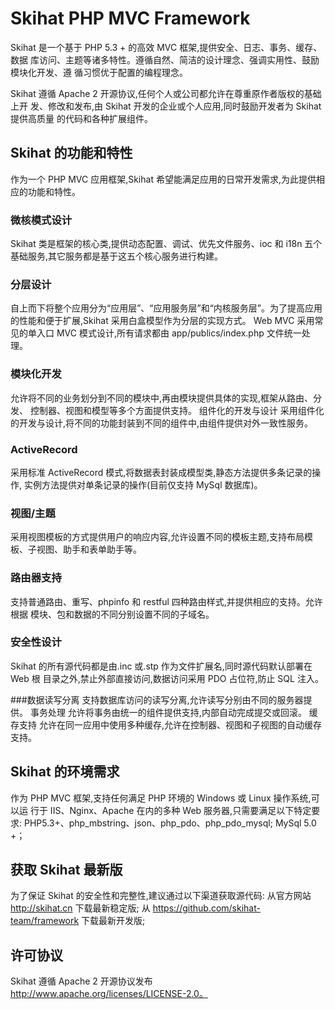 Skihat PHP MVC Framework
=========


Skihat 是一个基于 PHP 5.3 + 的高效 MVC 框架,提供安全、日志、事务、缓存、数据 库访问、主题等诸多特性。遵循自然、简洁的设计理念、强调实用性、鼓励模块化开发、遵 循习惯优于配置的编程理念。

Skihat 遵循 Apache 2 开源协议,任何个人或公司都允许在尊重原作者版权的基础上开 发、修改和发布,由 Skihat 开发的企业或个人应用,同时鼓励开发者为 Skihat 提供高质量 的代码和各种扩展组件。


Skihat 的功能和特性
---------
作为一个 PHP MVC 应用框架,Skihat 希望能满足应用的日常开发需求,为此提供相应的功能和特性。

### 微核模式设计
Skihat 类是框架的核心类,提供动态配置、调试、优先文件服务、ioc 和 i18n 五个基础服务,其它服务都是基于这五个核心服务进行构建。

### 分层设计
自上而下将整个应用分为“应用层”、“应用服务层”和“内核服务层”。为了提高应用
的性能和便于扩展,Skihat 采用白盒模型作为分层的实现方式。 Web MVC
采用常见的单入口 MVC 模式设计,所有请求都由 app/publics/index.php 文件统一处理。

### 模块化开发
允许将不同的业务划分到不同的模块中,再由模块提供具体的实现,框架从路由、分发、 控制器、视图和模型等多个方面提供支持。
组件化的开发与设计 采用组件化的开发与设计,将不同的功能封装到不同的组件中,由组件提供对外一致性服务。

### ActiveRecord
采用标准 ActiveRecord 模式,将数据表封装成模型类,静态方法提供多条记录的操作,
实例方法提供对单条记录的操作(目前仅支持 MySql 数据库)。

### 视图/主题
采用视图模板的方式提供用户的响应内容,允许设置不同的模板主题,支持布局模板、子视图、助手和表单助手等。

### 路由器支持
支持普通路由、重写、phpinfo 和 restful 四种路由样式,并提供相应的支持。允许根据
模块、包和数据的不同分别设置不同的子域名。

### 安全性设计
Skihat 的所有源代码都是由.inc 或.stp 作为文件扩展名,同时源代码默认部署在 Web 根
目录之外,禁止外部直接访问,数据访问采用 PDO 占位符,防止 SQL 注入。

###数据读写分离
支持数据库访问的读写分离,允许读写分别由不同的服务器提供。
事务处理 允许将事务由统一的组件提供支持,内部自动完成提交或回滚。
缓存支持 允许在同一应用中使用多种缓存,允许在控制器、视图和子视图的自动缓存支持。


Skihat 的环境需求
---------
作为 PHP MVC 框架,支持任何满足 PHP 环境的 Windows 或 Linux 操作系统,可以运 行于 IIS、Nginx、Apache 在内的多种 Web 服务器,只需要满足以下特定要求:
        PHP5.3+、php_mbstring、json、php_pdo、php_pdo_mysql;
        MySql 5.0 +；
    


获取 Skihat 最新版
---------
为了保证 Skihat 的安全性和完整性,建议通过以下渠道获取源代码:
        从官方网站 http://skihat.cn 下载最新稳定版;
        从 https://github.com/skihat-team/framework 下载最新开发版;
    
    
    
许可协议
---------
Skihat 遵循 Apache 2 开源协议发布 http://www.apache.org/licenses/LICENSE-2.0。
